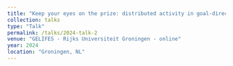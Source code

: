 ```yaml
---
title: "Keep your eyes on the prize: distributed activity in goal-directed behavior"
collection: talks
type: "Talk"
permalink: /talks/2024-talk-2
venue: "GELIFES - Rijks Universiteit Groningen - online"
year: 2024
location: "Groningen, NL"
---
```


